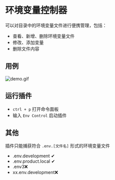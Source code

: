 # 环境变量控制器

可以对目录中的环境变量文件进行便携管理，包括：

- 查看、新增、删除环境变量文件
- 修改、添加变量
- 删除文件内容

## 用例

![demo.gif](https://s2.loli.net/2022/05/16/cUyRP1BzkGVlaCQ.gif)

## 运行插件

- `ctrl + p` 打开命令面板
- 输入 `Env Control` 启动插件

## 其他

插件只能捕获符合 `.env.[文件名]` 形式的环境变量文件

- .env.development ✔
- .env.product.local ✔
- .env3❌
- xx.env.development❌

